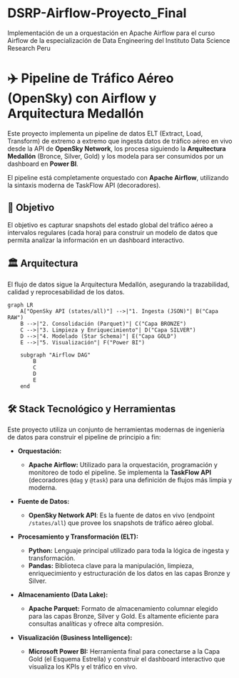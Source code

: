 # DSRP-Airflow-Proyecto_Final
Implementación de un a orquestación en Apache Airflow para el curso Airflow de la especialización de Data Engineering del Instituto Data Science Research Peru

# ✈️ Pipeline de Tráfico Aéreo (OpenSky) con Airflow y Arquitectura Medallón

Este proyecto implementa un pipeline de datos ELT (Extract, Load, Transform) de extremo a extremo que ingesta datos de tráfico aéreo en vivo desde la API de **OpenSky Network**, los procesa siguiendo la **Arquitectura Medallón** (Bronce, Silver, Gold) y los modela para ser consumidos por un dashboard en **Power BI**.

El pipeline está completamente orquestado con **Apache Airflow**, utilizando la sintaxis moderna de TaskFlow API (decoradores).

## 🚀 Objetivo

El objetivo es capturar snapshots del estado global del tráfico aéreo a intervalos regulares (cada hora) para construir un modelo de datos que permita analizar la información en un dashboard interactivo.

## 🏛️ Arquitectura

El flujo de datos sigue la Arquitectura Medallón, asegurando la trazabilidad, calidad y reprocesabilidad de los datos.

```mermaid
graph LR
    A["OpenSky API (states/all)"] -->|"1. Ingesta (JSON)"| B("Capa RAW")
    B -->|"2. Consolidación (Parquet)"| C("Capa BRONZE")
    C -->|"3. Limpieza y Enriquecimiento"| D("Capa SILVER")
    D -->|"4. Modelado (Star Schema)"| E("Capa GOLD")
    E -->|"5. Visualización"| F("Power BI")

    subgraph "Airflow DAG" 
        B
        C
        D
        E
    end
```
## 🛠️ Stack Tecnológico y Herramientas

Este proyecto utiliza un conjunto de herramientas modernas de ingeniería de datos para construir el pipeline de principio a fin:

* **Orquestación:**
    * **Apache Airflow:** Utilizado para la orquestación, programación y monitoreo de todo el pipeline. Se implementa la **TaskFlow API** (decoradores `@dag` y `@task`) para una definición de flujos más limpia y moderna.

* **Fuente de Datos:**
    * **OpenSky Network API**: Es la fuente de datos en vivo (endpoint `/states/all`) que provee los snapshots de tráfico aéreo global.

* **Procesamiento y Transformación (ELT):**
    * **Python:** Lenguaje principal utilizado para toda la lógica de ingesta y transformación.
    * **Pandas:** Biblioteca clave para la manipulación, limpieza, enriquecimiento y estructuración de los datos en las capas Bronze y Silver.

* **Almacenamiento (Data Lake):**
    * **Apache Parquet:** Formato de almacenamiento columnar elegido para las capas Bronze, Silver y Gold. Es altamente eficiente para consultas analíticas y ofrece alta compresión.

* **Visualización (Business Intelligence):**
    * **Microsoft Power BI:** Herramienta final para conectarse a la Capa Gold (el Esquema Estrella) y construir el dashboard interactivo que visualiza los KPIs y el tráfico en vivo.

